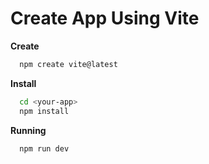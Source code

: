 # Create App Using Vite

**Create**

```bash
  npm create vite@latest
```

**Install**

```bash
  cd <your-app>
  npm install
```

**Running**

```bash
  npm run dev
```

